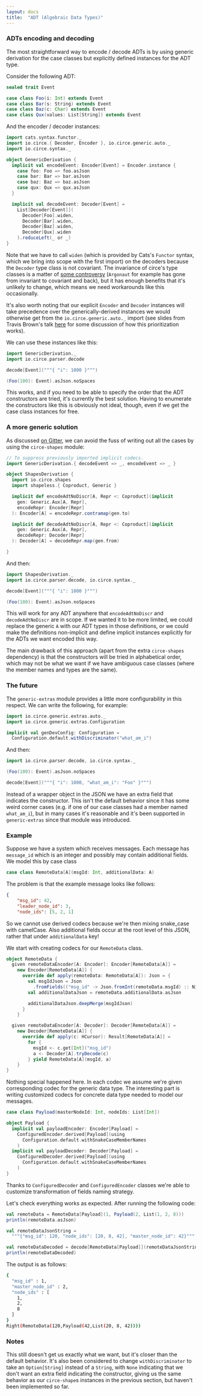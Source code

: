 ```yaml
---
layout: docs
title:  "ADT (Algebraic Data Types)"
---
```


### ADTs encoding and decoding

The most straightforward way to encode / decode ADTs is by using generic derivation for the case classes but explicitly defined instances for the ADT type.

Consider the following ADT:

```scala mdoc:silent
sealed trait Event

case class Foo(i: Int) extends Event
case class Bar(s: String) extends Event
case class Baz(c: Char) extends Event
case class Qux(values: List[String]) extends Event
```

And the encoder / decoder instances:

```scala mdoc:silent
import cats.syntax.functor._
import io.circe.{ Decoder, Encoder }, io.circe.generic.auto._
import io.circe.syntax._

object GenericDerivation {
  implicit val encodeEvent: Encoder[Event] = Encoder.instance {
    case foo: Foo => foo.asJson
    case bar: Bar => bar.asJson
    case baz: Baz => baz.asJson
    case qux: Qux => qux.asJson
  }

  implicit val decodeEvent: Decoder[Event] =
    List[Decoder[Event]](
      Decoder[Foo].widen,
      Decoder[Bar].widen,
      Decoder[Baz].widen,
      Decoder[Qux].widen
    ).reduceLeft(_ or _)
}
```

Note that we have to call `widen` (which is provided by Cats's `Functor` syntax, which we bring into scope with the first import) on the decoders because the `Decoder` type class is not covariant. The invariance of circe's type classes is a matter of [some controversy](https://twitter.com/Gentmen/status/829431567315513344) (`Argonaut` for example has gone from invariant to covariant and back), but it has enough benefits that it's unlikely to change, which means we need workarounds like this occasionally.

It's also worth noting that our explicit `Encoder` and `Decoder` instances will take precedence over the generically-derived instances we would otherwise get from the `io.circe.generic.auto._` import (see slides from Travis Brown's talk [here](http://meta.plasm.us/slides/scalaworld/#1) for some discussion of how this prioritization works).

We can use these instances like this:

```scala mdoc
import GenericDerivation._
import io.circe.parser.decode

decode[Event]("""{ "i": 1000 }""")

(Foo(100): Event).asJson.noSpaces
```

This works, and if you need to be able to specify the order that the ADT constructors are tried, it's currently the best solution. Having to enumerate the constructors like this is obviously not ideal, though, even if we get the case class instances for free.

### A more generic solution

As discussed [on Gitter](https://gitter.im/circe/circe?at=589dee5daa800ee52c7aac8a), we can avoid the fuss of writing out all the cases by using the `circe-shapes` module:

```scala mdoc:silent
// To suppress previously imported implicit codecs.
import GenericDerivation.{ decodeEvent => _, encodeEvent => _ }

object ShapesDerivation {
  import io.circe.shapes
  import shapeless.{ Coproduct, Generic }

  implicit def encodeAdtNoDiscr[A, Repr <: Coproduct](implicit
    gen: Generic.Aux[A, Repr],
    encodeRepr: Encoder[Repr]
  ): Encoder[A] = encodeRepr.contramap(gen.to)

  implicit def decodeAdtNoDiscr[A, Repr <: Coproduct](implicit
    gen: Generic.Aux[A, Repr],
    decodeRepr: Decoder[Repr]
  ): Decoder[A] = decodeRepr.map(gen.from)

}
```

And then:

```scala mdoc
import ShapesDerivation._
import io.circe.parser.decode, io.circe.syntax._

decode[Event]("""{ "i": 1000 }""")

(Foo(100): Event).asJson.noSpaces
```

This will work for any ADT anywhere that `encodeAdtNoDiscr` and `decodeAdtNoDiscr` are in scope. If we wanted it to be more limited, we could replace the generic `A` with our ADT types in those definitions, or we could make the definitions non-implicit and define implicit instances explicitly for the ADTs we want encoded this way.

The main drawback of this approach (apart from the extra `circe-shapes` dependency) is that the constructors will be tried in alphabetical order, which may not be what we want if we have ambiguous case classes (where the member names and types are the same).

### The future

The `generic-extras` module provides a little more configurability in this respect. We can write the following, for example:

```scala mdoc:silent
import io.circe.generic.extras.auto._
import io.circe.generic.extras.Configuration

implicit val genDevConfig: Configuration =
  Configuration.default.withDiscriminator("what_am_i")
```

And then:

```scala mdoc
import io.circe.parser.decode, io.circe.syntax._

(Foo(100): Event).asJson.noSpaces

decode[Event]("""{ "i": 1000, "what_am_i": "Foo" }""")
```

Instead of a wrapper object in the JSON we have an extra field that indicates the constructor. This isn't the default behavior since it has some weird corner cases (e.g. if one of our case classes had a member named `what_am_i`), but in many cases it's reasonable and it's been supported in `generic-extras` since that module was introduced.

### Example
Suppose we have a system which receives messages. Each message has `message_id` which is an integer and possibly may contain additional 
fields. We model this by case class

```scala mdoc
case class RemoteData[A](msgId: Int, additionalData: A)
```

The problem is that the example message looks like follows:

```json
{
    "msg_id": 42,
    "leader_node_id": 3,
    "node_ids": [5, 2, 1]
```

So we cannot use derived codecs because we're then mixing snake_case with camelCase. Also additional fields occur at the root
level of this JSON, rather that under `additionalData` key!

We start with creating codecs for our `RemoteData` class. 

```scala mdoc
object RemoteData {
  given remoteDataEncoder[A: Encoder]: Encoder[RemoteData[A]] =
    new Encoder[RemoteData[A]] {
      override def apply(remoteData: RemoteData[A]): Json = {
        val msgIdJson = Json
          .fromFields(("msg_id" -> Json.fromInt(remoteData.msgId) :: Nil))
        val additionalDataJson = remoteData.additionalData.asJson

        additionalDataJson.deepMerge(msgIdJson)
      }
    }

  given remoteDataEncoder[A: Decoder]: Decoder[RemoteData[A]] =
    new Decoder[RemoteData[A]] {
      override def apply(c: HCursor): Result[RemoteData[A]] =
        for {
          msgId <- c.get[Int]("msg_id")
          a <- Decoder[A].tryDecode(c)
        } yield RemoteData[A](msgId, a)
    }
}
```

Nothing special happened here. In each codec we assume we're given corresponding codec for the generic data type. 
The interesting part is writing customized codecs for concrete data type needed to model our messages. 

```scala mdoc
case class Payload(masterNodeId: Int, nodeIds: List[Int])

object Payload {
  implicit val payloadEncoder: Encoder[Payload] =
    ConfiguredEncoder.derived[Payload](using
      Configuration.default.withSnakeCaseMemberNames
    )
  implicit val payloadDecoder: Decoder[Payload] =
    ConfiguredDecoder.derived[Payload](using
      Configuration.default.withSnakeCaseMemberNames
    )
}
```

Thanks to `ConfiguredDecoder` and `ConfiguredEncoder` classes we're able to customize transformation of fields naming strategy. 

Let's check everything works as expected. After running the following code:

```scala mdoc
val remoteData = RemoteData[Payload](1, Payload(2, List(1, 2, 8)))
println(remoteData.asJson)

val remoteDataJsonString =
  """{"msg_id": 120, "node_ids": [20, 8, 42], "master_node_id": 42}"""

val remoteDataDecoded = decode[RemoteData[Payload]](remoteDataJsonString)
println(remoteDataDecoded)
```

The output is as follows: 

```bash
{
  "msg_id" : 1,
  "master_node_id" : 2,
  "node_ids" : [
    1,
    2,
    8
  ]
}
Right(RemoteData(120,Payload(42,List(20, 8, 42))))
```

### Notes

This still doesn't get us exactly what we want, but it's closer than the default behavior. It's also been considered to change `withDiscriminator` to take an `Option[String]` instead of a `String`, with `None` indicating that we don't want an extra field indicating the constructor, giving us the same behavior as our `circe-shape`s instances in the previous section, but haven't been implemented so far.
